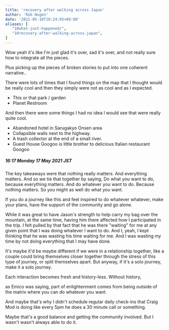 ```yaml
---
title: 'recovery after walking across Japan'
author: 'Rob Nugen'
date: '2021-05-10T10:24:05+09:00'
aliases: [
   "10what-just-happened/",
   "10recovery-after-walking-across-japan",
]
---
```


Wow yeah it's like I'm just glad it's over, sad it's over, and not really sure how to integrate all the pieces.

Plus picking up the pieces of broken stories to put into one coherent narrative..

There were lots of times that I found things on the map that I thought would be really cool and then they simply were not as cool and as I expected.

* This or that park / garden
* Planet Restroom

And then there were some things I had no idea I would see that were really quite cool.

* Abandoned hotel in Sarugakyo Onsen area
* Collapsible walls next to the highway.
* A trash collector at the end of a small river.
* Guest House Googoo is little brother to delicious Italian restaurant Googoo

##### 16:17 Monday 17 May 2021 JST

The key takeaways were that nothing really matters. And everything
matters. And so we tie that together by saying, Do what you want to
do, because everything matters. And do whatever you want to
do. Because nothing matters. So you might as well do what you want.

If you do a journey like this and feel inspired to do whatever
whatever, make your plans, have the support of the community and go
alone.

While it was great to have Jason's strength to help carry my bag over
the mountain, at the same time, having him there affected how I
participated in the trip. I felt pulled by that fact that he was there
"waiting" for me at any given point that I was doing whatever I want
to do. And I, yeah, I kept thinking that he was wasting his time
waiting for me. And I was wasting my time by not doing everything that
I may have done.

It's maybe it'd be maybe different if we were in a relationship
together, like a couple could bring themselves closer together through
the stress of this type of journey, or split themselves apart. But
anyway, if it's a solo journey, make it a solo journey.

Each interaction becomes fresh and history-less. Without history,

as Emico was saying, part of enlightenment comes from being outside of
the matrix where you can do whatever you want.

And maybe that's why I didn't schedule regular daily check-ins that
Craig Mod is doing like every 5pm he does a 30 minute call or
something.

Maybe that's a good balance and getting the community involved. But I
wasn't wasn't always able to do it.
